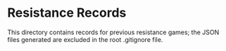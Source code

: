 # Resistance Records

This directory contains records for previous resistance games; the JSON files generated are excluded in the root .gitignore file.
